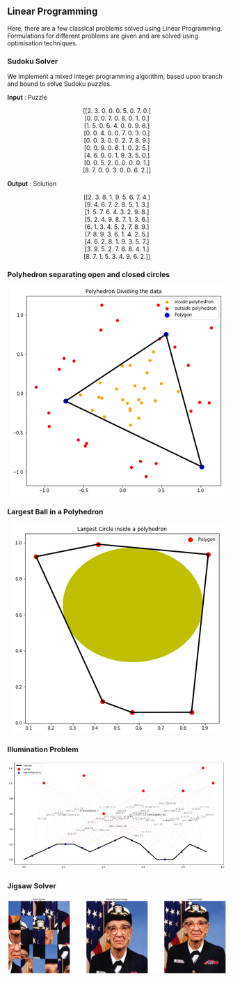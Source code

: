 ## Linear Programming
Here, there are a few classical problems solved using Linear Programming. Formulations for different problems are given and are solved using optimisation techniques.

### Sudoku Solver
We implement a mixed integer programming algorithm, based upon branch and bound to solve Sudoku puzzles.

**Input** : Puzzle </br>
<div align="center">
[[2. 3. 0. 0. 0. 5. 0. 7. 0.] </br>
 [0. 0. 0. 7. 0. 8. 0. 1. 0.]</br>
 [1. 5. 0. 6. 4. 0. 0. 9. 8.]</br>
 [0. 0. 4. 0. 0. 7. 0. 3. 0.]</br>
 [0. 0. 3. 0. 0. 2. 7. 8. 9.]</br>
 [0. 0. 9. 0. 6. 1. 0. 2. 5.]</br>
 [4. 6. 0. 0. 1. 9. 3. 5. 0.]</br>
 [0. 0. 5. 2. 0. 0. 0. 0. 1.]</br>
 [8. 7. 0. 0. 3. 0. 0. 6. 2.]]</br>
</div>

**Output** : Solution </br>
<div align="center">
[[2. 3. 8. 1. 9. 5. 6. 7. 4.] </br>
 [9. 4. 6. 7. 2. 8. 5. 1. 3.]</br>
 [1. 5. 7. 6. 4. 3. 2. 9. 8.]</br>
 [5. 2. 4. 9. 8. 7. 1. 3. 6.]</br>
 [6. 1. 3. 4. 5. 2. 7. 8. 9.]</br>
 [7. 8. 9. 3. 6. 1. 4. 2. 5.]</br>
 [4. 6. 2. 8. 1. 9. 3. 5. 7.]</br>
 [3. 9. 5. 2. 7. 6. 8. 4. 1.]</br>
 [8. 7. 1. 5. 3. 4. 9. 6. 2.]]</br>
</div>

### Polyhedron separating open and closed circles
<p align="center">
  <img src="https://github.com/KSVSC/OptimisationMethods-IIITH-/blob/main/Linear%20Programming/1.png" />
</p>

### Largest Ball in a Polyhedron
<p align="center">
  <img src="https://github.com/KSVSC/OptimisationMethods-IIITH-/blob/main/Linear%20Programming/2.png" />
</p>

### Illumination Problem

<p align="center">
  <img src="https://github.com/KSVSC/OptimisationMethods-IIITH-/blob/main/Linear%20Programming/3.png" />
</p>

### Jigsaw Solver

<p align="center">
  <img src="https://github.com/KSVSC/OptimisationMethods-IIITH-/blob/main/Linear%20Programming/4.png" />
</p>
